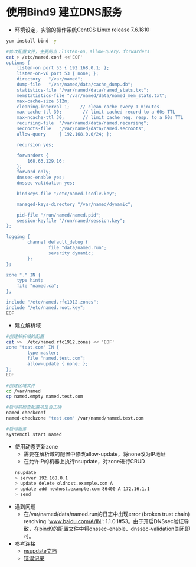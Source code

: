 # 使用Bind9 建立DNS服务
* 环境设定，实验的操作系统CentOS Linux release 7.6.1810
```bash
yum install bind -y

#修改配置文件，主要的点：listen-on、allow-query、forwarders
cat > /etc/named.conf <<'EOF'
options {
    listen-on port 53 { 192.168.0.1; };
	listen-on-v6 port 53 { none; };
	directory 	"/var/named";
	dump-file 	"/var/named/data/cache_dump.db";
	statistics-file "/var/named/data/named_stats.txt";
	memstatistics-file "/var/named/data/named_mem_stats.txt";
	max-cache-size 512m;
	cleaning-interval 1;    // clean cache every 1 minutes
	max-cache-ttl 30;        // limit cached record to a 60s TTL
	max-ncache-ttl 30;       // limit cache neg. resp. to a 60s TTL
	recursing-file  "/var/named/data/named.recursing";
	secroots-file   "/var/named/data/named.secroots";
	allow-query     { 192.168.0.0/24; };

	recursion yes;

	forwarders {
        168.63.129.16;
    };
	forward	only;
	dnssec-enable yes;
	dnssec-validation yes;

	bindkeys-file "/etc/named.iscdlv.key";

	managed-keys-directory "/var/named/dynamic";

	pid-file "/run/named/named.pid";
	session-keyfile "/run/named/session.key";
};

logging {
        channel default_debug {
                file "data/named.run";
                severity dynamic;
        };
};

zone "." IN {
	type hint;
	file "named.ca";
};

include "/etc/named.rfc1912.zones";
include "/etc/named.root.key";
EOF
```

* 建立解析域
```bash
#创建解析域的配置
cat >>  /etc/named.rfc1912.zones << 'EOF'
zone "test.com" IN {
        type master;
        file "named.test.com";
        allow-update { none; };
};
EOF

#创建区域文件
cd /var/named
cp named.empty named.test.com

#启动前检查配置项是否正确
named-checkconf
named-checkzone "test.com" /var/named/named.test.com

#启动服务
systemctl start named
```
* 使用动态更新zone
  - 需要在解析域的配置中修改allow-update，将none改为IP地址
  - 在允许IP的机器上执行nsupdate，对zone进行CRUD
  ```bash
  nsupdate
  > server 192.168.0.1
  > update delete oldhost.example.com A
  > update add newhost.example.com 86400 A 172.16.1.1
  > send
  ```
* 遇到问题
  - 在/var/named/data/named.run的日志中出现error (broken trust chain) resolving 'www.baidu.com/A/IN': 1.1.0.1#53。由于开启DNSsec验证导致，在bind9的配置文件中将dnssec-enable、dnssec-validation关闭即可。
* 参考连接
  - [nsupdate文档](https://linux.die.net/man/8/nsupdate)
  -  [错误记录](https://blog.51cto.com/3108485/1911116)